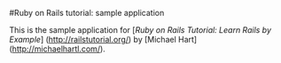 #Ruby on Rails tutorial: sample application

This is the sample application for
[*Ruby on Rails Tutorial: Learn Rails by Example*] (http://railstutorial.org/)
by [Michael Hart] (http://michaelhartl.com/).
